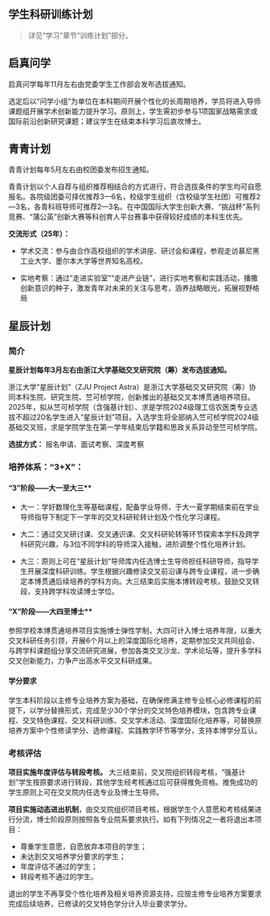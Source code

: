 ## 学生科研训练计划

> 详见“学习”章节“训练计划”部分。

## 启真问学

启真问学每年11月左右由党委学生工作部会发布选拔通知。

选定后以“问学小组”为单位在本科期间开展个性化的长周期培养，学员将进入导师课题组开展学术创新能力提升学习。原则上，学生需初步参与1项国家战略需求或国际前沿创新研究课题；建议学生在结束本科学习后直攻博士。

## 青青计划

青青计划每年5月左右由校团委发布招生通知。

青青计划以个人自荐与组织推荐相结合的方式进行，符合选拔条件的学生均可自愿报名。各院级团委可择优推荐3—6名，校级学生组织（含校级学生社团）可推荐2—3名，各青科班导师可推荐2—3名。在中国国际大学生创新大赛、“挑战杯”系列竞赛、“蒲公英”创新大赛等科创育人平台赛事中获得较好成绩的本科生优先。

**交流形式（25年）：**

- 学术交流：参与由合作高校组织的学术讲座、研讨会和课程，参观走访慕尼黑工业大学、墨尔本大学等世界知名高校。

- 实地考察：通过“走进实验室”“走进产业链”，进行实地考察和实践活动，播撒创新意识的种子，激发青年对未来的关注与思考，涵养战略眼光，拓展视野格局

## 星辰计划

### 简介

**星辰计划每年3月左右由浙江大学基础交叉研究院（筹）发布选拔通知。**

浙江大学“星辰计划”（ZJU Project Astra）是浙江大学基础交叉研究院（筹）协同本科生院、研究生院、竺可桢学院，创新推出的基础交叉本博贯通培养项目。2025年，拟从竺可桢学院（含强基计划）、求是学院2024级理工信农医类专业选拔不超过20名学生进入“星辰计划”项目。入选学生将全部纳入竺可桢学院2024级基础交叉班，求是学院学生在第一学年结束后学籍和思政关系异动至竺可桢学院。

**选拔方式：** 报名申请、面试考察、深度考察

### **培养体系：**“3+X”：

#### “3”阶段——大一至大三**

- 大一：学好数理化生等基础课程，配备学业导师，于大一夏学期结束前在学业导师指导下制定下一学年的交叉科研轮转计划及个性化学习课程。

- 大二：通过交叉研讨课、交叉通识课、交叉科研轮转等环节探索本学科及跨学科研究兴趣，与3位不同学科的导师深入接触，进阶调整个性化培养计划。

- 大三：原则上可在“星辰计划”导师库内任选博士生导师担任科研导师，指导学生开展深度科研训练。学生根据兴趣修读交叉前沿课与跨专业课程，进一步确定本博贯通后续培养的学科方向。大三结束后实施本博转段考核，鼓励交叉转段，支持跨学科攻读博士学位。

#### “X”阶段——大四至博士**

参照学校本博贯通培养项目实施博士弹性学制，大四可计入博士培养年限，以重大交叉科研任务引领，开展6个月以上的深度国际化培养，定期参加交叉共同组会、与跨学科课题组分享交流研究进展，参加各类交叉沙龙、学术论坛等，提升多学科交叉创新能力，力争产出高水平交叉科研成果。

#### **学分要求**

学生本科阶段以主修专业培养方案为基础，在确保修满主修专业核心必修课程的前提下，以学分替换形式，完成至少30个学分的交叉特色培养模块，包含跨专业课程、交叉特色课程、交叉科研训练、交叉学术活动、深度国际化培养等，可替换原培养方案中个性修读学分、选修课程、实践教学环节等学分，支持本博学分互认。

### 考核评估

**项目实施年度评估与转段考核。** 大三结束前，交叉院组织转段考核，“强基计划”学生按原要求进行转段，其他学生经考核通过后可获得推免资格。推免成功的学生原则上可在交叉院内任选专业及博士生导师。

**项目实施动态进出机制**，由交叉院组织项目考核，根据学生个人意愿和考核结果进行分流，博士阶段原则按照各专业院系要求执行。如有下列情况之一者将退出本项目：

- 尊重学生意愿，自愿放弃本项目的学生；
- 未达到交叉培养学分要求的学生；
- 年度评估不通过的学生；
- 转段考核不通过的学生。

退出的学生不再享受个性化培养及相关培养资源支持，应按主修专业培养方案要求完成后续培养，已修读的交叉特色学分计入毕业要求学分。


